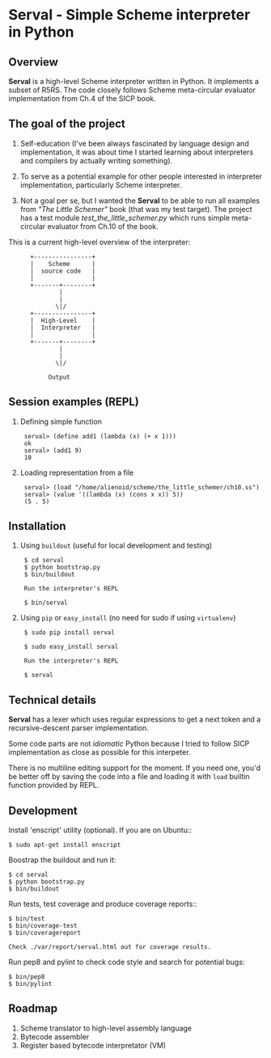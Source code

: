 Serval - Simple Scheme interpreter in Python
============================================

Overview
---------

**Serval** is a high-level Scheme interpreter written in Python.
It implements a subset of R5RS. The code closely follows
Scheme meta-circular evaluator implementation from Ch.4 of the SICP book.


The goal of the project
------------------------

1. Self-education (I've been always fascinated by language
   design and implementation, it was about time I started learning about
   interpreters and compilers by actually writing something).

2. To serve as a potential example for other people
   interested in interpreter implementation, particularly
   Scheme interpreter.

3. Not a goal per se, but I wanted the **Serval** to be able
   to run all examples from *"The Little Schemer"* book (that was
   my test target). The project has a test module *test_the_little_schemer.py*
   which runs simple meta-circular evaluator from Ch.10 of the book.

This is a current high-level overview of the interpreter:

          +----------------+
          |    Scheme      |
          |  source code   |
          |                |
          +-------+--------+
                  |
                  |
                 \|/
          +----------------+
          |  High-Level    |
          |  Interpreter   |
          |                |
          +-------+--------+
                  |
                  |
                 \|/

               Output


Session examples (REPL)
----------------------

1. Defining simple function

        serval> (define add1 (lambda (x) (+ x 1)))
        ok
        serval> (add1 9)
        10

2. Loading representation from a file

        serval> (load "/home/alienoid/scheme/the_little_schemer/ch10.ss")
        serval> (value '((lambda (x) (cons x x)) 5))
        (5 . 5)


Installation
------------

1. Using `buildout` (useful for local development and testing)

        $ cd serval
        $ python bootstrap.py
        $ bin/buildout

        Run the interpreter's REPL

        $ bin/serval

2. Using `pip` or `easy_install` (no need for sudo if using `virtualenv`)

        $ sudo pip install serval

        $ sudo easy_install serval

        Run the interpreter's REPL

        $ serval


Technical details
-----------------

**Serval** has a lexer which uses regular expressions to get a next token
and a recursive-descent parser implementation.

Some code parts are not *idiomatic* Python because I tried to follow SICP
implementation as close as possible for this interpeter.

There is no multiline editing support for the moment. If you need one,
you'd be better off by saving the code into a file and loading it with
`load` builtin function provided by REPL.

Development
-----------

Install 'enscript' utility (optional).
If you are on Ubuntu::

    $ sudo apt-get install enscript

Boostrap the buildout and run it:

    $ cd serval
    $ python bootstrap.py
    $ bin/buildout

Run tests, test coverage and produce coverage reports::

    $ bin/test
    $ bin/coverage-test
    $ bin/coveragereport

    Check ./var/report/serval.html out for coverage results.

Run pep8 and pylint to check code style and search for potential bugs:

    $ bin/pep8
    $ bin/pylint


Roadmap
-------

1. Scheme translator to high-level assembly language
2. Bytecode assembler
3. Register based bytecode interpretator (VM)